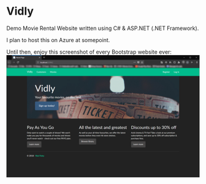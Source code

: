 # Vidly
Demo Movie Rental Website written using C# & ASP.NET (.NET Framework).

I plan to host this on Azure at somepoint.

Until then, enjoy this screenshot of every Bootstrap website ever:
![](homepage.png)
